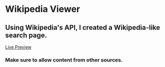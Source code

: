 <h1> Wikipedia Viewer </h1>
<h2>Using Wikipedia's API, I created a Wikipedia-like search page. </h2>

<a target="_blank" href="https://seed-twister.glitch.me/">Live Preview</a>

<h3>Make sure to allow content from other sources.</h3>
